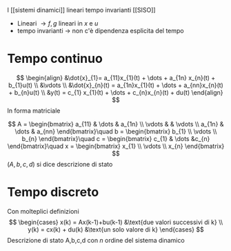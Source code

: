 I [[sistemi dinamici]] lineari tempo invarianti [[SISO]]
- Lineari $\to f,g$ lineari in $x$ e $u$
- tempo invarianti $\to$ non c'è dipendenza esplicita del tempo


# Tempo continuo
$$
\begin{align}
&\dot{x}_{1}= a_{11}x_{1}(t) + \dots + a_{1n} x_{n}(t) + b_{1}u(t) \\
&\vdots \\
&\dot{x}_{n}(t) = a_{1n}x_{1}(t) + \dots + a_{nn}x_{n}(t) + b_{n}u(t) \\
&y(t) = c_{1} x_{1}(t) + \dots + c_{n}x_{n}(t) + du(t) 
\end{align}
$$
In forma matriciale

$$
A = \begin{bmatrix}
a_{11} & \dots & a_{1n} \\
\vdots &  & \vdots \\
a_{1n} & \dots & a_{nn}
\end{bmatrix}\quad b = \begin{bmatrix}
b_{1} \\
\vdots \\
b_{n}
\end{bmatrix}\quad c = \begin{bmatrix} 
c_{1} &
\dots 
&c_{n}
\end{bmatrix}\quad x = \begin{bmatrix}
x_{1} \\
\vdots  \\
x_{n}
\end{bmatrix}
$$
$(A,b,c,d)$ si dice descrizione di stato


# Tempo discreto
Con molteplici definizioni
$$
\begin{cases}
x(k) = Ax(k-1)+bu(k-1) &\text{due valori successivi di k} \\
y(k) = cx(k) + du(k) &\text{un solo valore di k}
\end{cases}
$$
Descrizione di stato A,b,c,d con $n$ ordine del sistema dinamico



